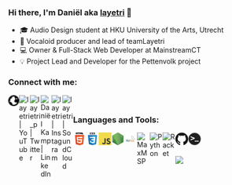 ### Hi there, I'm Daniël aka [layetri][website] 👋
- 🎓 Audio Design student at HKU University of the Arts, Utrecht
- 🎤 Vocaloid producer and lead of teamLayetri
- 💻 Owner & Full-Stack Web Developer at MainstreamCT
- 💡 Project Lead and Developer for the Pettenvolk project

### Connect with me:

[<img align="left" alt="layetri.nl" width="22px" src="https://raw.githubusercontent.com/iconic/open-iconic/master/svg/globe.svg" />][website]
[<img align="left" alt="layetri | YouTube" width="22px" src="https://cdn.jsdelivr.net/npm/simple-icons@v3/icons/youtube.svg" />][youtube]
[<img align="left" alt="layetri_p | Twitter" width="22px" src="https://cdn.jsdelivr.net/npm/simple-icons@v3/icons/twitter.svg" />][twitter]
[<img align="left" alt="Daniël Kamp | LinkedIn" width="22px" src="https://cdn.jsdelivr.net/npm/simple-icons@v3/icons/linkedin.svg" />][linkedin]
[<img align="left" alt="layetri | Instagram" width="22px" src="https://cdn.jsdelivr.net/npm/simple-icons@v3/icons/instagram.svg" />][instagram]
[<img align="left" alt="layetri | SoundCloud" width="22px" src="https://cdn.jsdelivr.net/npm/simple-icons@v3/icons/soundcloud.svg" />][soundcloud]

<br />

### Languages and Tools:

<img align="left" alt="HTML5" width="26px" src="https://raw.githubusercontent.com/github/explore/80688e429a7d4ef2fca1e82350fe8e3517d3494d/topics/html/html.png" />
<img align="left" alt="CSS3" width="26px" src="https://raw.githubusercontent.com/github/explore/80688e429a7d4ef2fca1e82350fe8e3517d3494d/topics/css/css.png" />
<img align="left" alt="JavaScript" width="26px" src="https://raw.githubusercontent.com/github/explore/80688e429a7d4ef2fca1e82350fe8e3517d3494d/topics/javascript/javascript.png" />
<img align="left" alt="Node.js" width="26px" src="https://raw.githubusercontent.com/github/explore/80688e429a7d4ef2fca1e82350fe8e3517d3494d/topics/nodejs/nodejs.png" />
<img align="left" alt="MySQL" width="26px" src="https://raw.githubusercontent.com/github/explore/80688e429a7d4ef2fca1e82350fe8e3517d3494d/topics/mysql/mysql.png" />
<img align="left" alt="MaxMSP" width="26px" src="https://upload.wikimedia.org/wikipedia/commons/9/93/Logo_Max_8_software.jpg" />
<img align="left" alt="Python" width="26px" src="https://upload.wikimedia.org/wikipedia/commons/0/0a/Python.svg" />
<img align="left" alt="Racket" width="26px" src="https://upload.wikimedia.org/wikipedia/commons/e/e5/Racket_logo.png" />
<img align="left" alt="GitHub" width="26px" src="https://raw.githubusercontent.com/github/explore/78df643247d429f6cc873026c0622819ad797942/topics/github/github.png" />
<img align="left" alt="HTML5" width="26px" src="https://raw.githubusercontent.com/github/explore/80688e429a7d4ef2fca1e82350fe8e3517d3494d/topics/terminal/terminal.png" />

<br />
<br />

[website]: https://layetri.nl
[twitter]: https://twitter.com/layetri_p
[youtube]: https://youtube.com/user/layetri
[instagram]: https://instagram.com/layetri
[linkedin]: https://linkedin.com/in/dwkamp
[soundcloud]: https://soundcloud.com/layetri

![](https://hit.yhype.me/github/profile?user_id=8854301)
